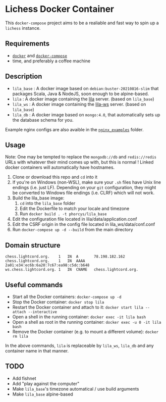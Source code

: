 # Lichess Docker Container

This `docker-compose` project aims to be a realiable and fast way to spin up a `lichess` instance.

## Requirements
- [`docker`](https://docs.docker.com/engine/install/) and [`docker-compose`](https://docs.docker.com/compose/install/)
- time, and preferably a coffee machine

## Description
- `lila_base` : A docker image based on `debian:buster-20210816-slim` that packages Scala, Java & NodeJS, soon enough to be alpine-based.
- `lila`      : A docker image containing the [lila](https://github.com/ornicar/lila) server. (based on `lila_base`)
- `lila_ws`   : A docker image containing the [lila-ws](https://github.com/ornicar/lila-ws) server. (based on `lila_base`)
- `lila_db`   : A docker image based on `mongo:4.0`, that automatically sets up the database schema for you.

Example nginx configs are also avaible in the [`nginx_examples`](https://github.com/phorcys420/lichess-docker/tree/master/nginx_examples) folder.

## Usage

Note: One may be tempted to replace the `mongodb://db` and `redis://redis` URLs with whatever their mind comes up with, but this is normal !
Linked docker containers will automatically have hostnames.



1. Clone or download this repo and `cd` into it
2. If you're on Windows (non-WSL), make sure your `.sh` files have Unix line endings (i.e. just LF). Depending on your `git` configuration, they might be converted to Windows file endings (i.e. CLRF) which will not work.
3. Build the lila_base image:
	1. `cd` into the `lila_base` folder
	2. Edit the Dockerfile to match your locale and timezone
	3. Run `docker build . -t phorcys/lila_base`
4. Edit the configuration file located in lila/data/application.conf
5. Edit the CSRF origin in the config file located in lila_ws/data/conf.conf
6. Run `docker-compose up -d --build` from the main directory

## Domain structure
```
chess.lightcord.org.	1	IN	A       78.198.182.162
chess.lightcord.org.	1	IN	AAAA	2a01:e34:ec6b:6a20:7c67:ea98:c5dc:b648
ws.chess.lightcord.org. 1	IN	CNAME   chess.lightcord.org.
```

## Useful commands

* Start all the Docker containers: `docker-compose up -d`
* Stop the Docker container: `docker stop lila`
* Restart the Docker container and attach to it: `docker start lila --attach --interactive`
* Open a shell in the running container: `docker exec -it lila bash`
* Open a shell as root in the running container: `docker exec -u 0 -it lila bash`
* Remove the Docker container (e.g. to mount a different volume): `docker rm lila`

In the above commands, `lila` is replaceable by `lila_ws`, `lila_db` and any container name in that manner.

## TODO
* Add fishnet
* Add "play against the computer"
* Make `lila_base`'s timezone automatical / use build arguments
* Make `lila_base` alpine-based
